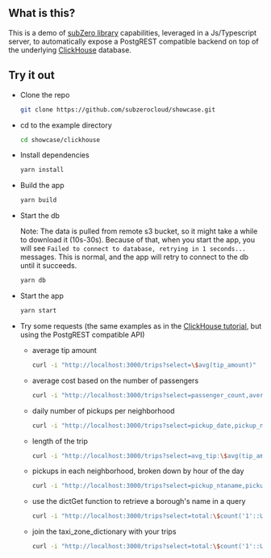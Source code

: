 ## What is this?
This is a demo of [subZero library](https://www.npmjs.com/package/@subzerocloud/web) capabilities, leveraged in a Js/Typescript server, to automatically expose a PostgREST compatible backend on top of the underlying [ClickHouse](https://clickhouse.com/) database. 

## Try it out
- Clone the repo
    ```bash
    git clone https://github.com/subzerocloud/showcase.git
    ```
 - cd to the example directory
    ```bash
    cd showcase/clickhouse
    ```
- Install dependencies
    ```bash
    yarn install
    ```
- Build the app
    ```bash
    yarn build
    ```
- Start the db
    
    Note: The data is pulled from remote s3 bucket, so it might take a while to download it (10s-30s).
    Because of that, when you start the app, you will see `Failed to connect to database, retrying in 1 seconds...` messages. This is normal, and the app will retry to connect to the db until it succeeds.
    
    ```bash
    yarn db
    ```
- Start the app
    ```bash
    yarn start
    ```

- Try some requests (the same examples as in the [ClickHouse tutorial](https://clickhouse.com/docs/en/tutorial/), but using the PostgREST compatible API)
    - average tip amount
        ```bash
        curl -i "http://localhost:3000/trips?select=\$avg(tip_amount)"
        ```

    - average cost based on the number of passengers
        ```bash
        curl -i "http://localhost:3000/trips?select=passenger_count,average_total_amount:\$ceil(\$avg(total_amount),'2'::integer)&groupby=passenger_count"
        ```

    - daily number of pickups per neighborhood
        ```bash
        curl -i "http://localhost:3000/trips?select=pickup_date,pickup_ntaname,number_of_trips:\$sum('1'::UInt8)&groupby=pickup_date,pickup_ntaname&order=pickup_date.asc"
        ```


    - length of the trip
        ```bash
        curl -i "http://localhost:3000/trips?select=avg_tip:\$avg(tip_amount),avg_fare:\$avg(fare_amount),avg_passenger:\$avg(passenger_count),count:\$count('1'),trip_minutes:\$truncate(\$date_diff('minute'::Text,pickup_datetime,dropoff_datetime))&groupby=trip_minutes&order=trip_minutes.desc"
        ```

    - pickups in each neighborhood, broken down by hour of the day
        ```bash
        curl -i "http://localhost:3000/trips?select=pickup_ntaname,pickup_hour:\$toHour(pickup_datetime),pickups:\$sum('1'::UInt8)&pickup_ntaname=not.eq.&groupby=pickup_ntaname,pickup_hour&order=pickup_ntaname,pickup_hour"
        ```

    - use the dictGet function to retrieve a borough's name in a query
        ```bash
        curl -i "http://localhost:3000/trips?select=total:\$count('1'::UInt8),borough_name:\$dictGetOrDefault('taxi_zone_dictionary'::String,'Borough'::String,\$toUInt64(pickup_nyct2010_gid),'Unknown'::String)&or=(dropoff_nyct2010_gid.eq.132,dropoff_nyct2010_gid.eq.138)&groupby=borough_name&order=total.desc"
        ```

    - join the taxi_zone_dictionary with your trips
        ```bash
        curl -i "http://localhost:3000/trips?select=total:\$count('1'::UInt8),borough:taxi_zone_dictionary\!pickup_fkey(name:Borough)&or=(dropoff_nyct2010_gid.eq.132,dropoff_nyct2010_gid.eq.138)&groupby=pickup_nyct2010_gid&order=total.desc"
        ```